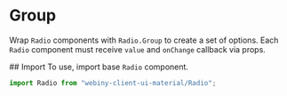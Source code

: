 # Group

Wrap `Radio` components with `Radio.Group` to create a set of options.
Each `Radio` component must receive `value` and `onChange` callback via props.

## Import
To use, import base `Radio` component.

```js
import Radio from "webiny-client-ui-material/Radio";
```